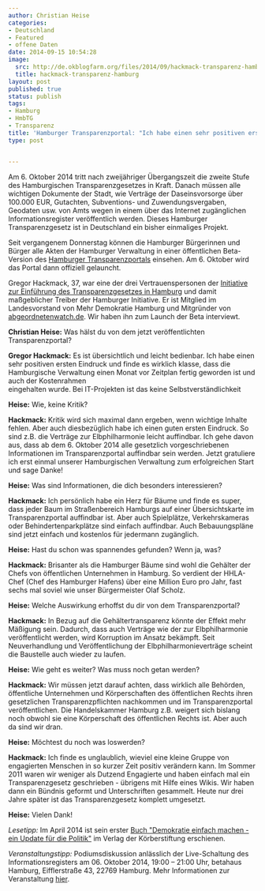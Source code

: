 ```yaml
---
author: Christian Heise
categories:
- Deutschland
- Featured
- offene Daten
date: 2014-09-15 10:54:28
image:
  src: http://de.okblogfarm.org/files/2014/09/hackmack-transparenz-hamburg.png
  title: hackmack-transparenz-hamburg
layout: post
published: true
status: publish
tags:
- Hamburg
- HmbTG
- Transparenz
title: 'Hamburger Transparenzportal: "Ich habe einen sehr positiven ersten Eindruck"'
type: post


---
```


Am 6. Oktober 2014 tritt nach zweijähriger Übergangszeit die zweite Stufe des Hamburgischen Transparenzgesetzes in Kraft. Danach müssen alle wichtigen Dokumente der Stadt, wie Verträge der Daseinsvorsorge über 100.000 EUR, Gutachten, Subventions- und Zuwendungsvergaben, Geodaten usw. von Amts wegen in einem über das Internet zugänglichen Informationsregister veröffentlich werden. Dieses Hamburger Transparenzgesetz ist in Deutschland ein bisher einmaliges Projekt.

Seit vergangenem Donnerstag können die Hamburger Bürgerinnen und Bürger alle Akten der Hamburger Verwaltung in einer öffentlichen Beta-Version des [Hamburger Transparenzportals](http://transparenz.hamburg.de) einsehen. Am 6. Oktober wird das Portal dann offiziell gelauncht.

Gregor Hackmack, 37, war eine der drei Vertrauenspersonen der [Initiative zur Einführung des Transparenzgesetzes in Hamburg](http://www.transparenzgesetz.de/) und damit maßgeblicher Treiber der Hamburger Initiative. Er ist Mitglied im Landesvorstand von Mehr Demokratie Hamburg und Mitgründer von [abgeordnetenwatch.de](http://abgeordnetenwatch.de). Wir haben ihn zum Launch der Beta interviewt.

**Christian Heise:** Was hälst du von dem jetzt veröffentlichten Transparenzportal?

**Gregor Hackmack:** Es ist übersichtlich und leicht bedienbar. Ich habe einen sehr positiven ersten Eindruck und finde es wirklich klasse, dass die Hamburgische Verwaltung einen Monat vor Zeitplan fertig geworden ist und auch der Kostenrahmen  
eingehalten wurde. Bei IT-Projekten ist das keine Selbstverständlichkeit

**Heise:** Wie, keine Kritik?

**Hackmack:** Kritik wird sich maximal dann ergeben, wenn wichtige Inhalte fehlen. Aber auch diesbezüglich habe ich einen guten ersten Eindruck. So sind z.B. die Verträge zur Elbphilharmonie leicht auffindbar. Ich gehe davon aus, dass ab dem 6. Oktober 2014 alle gesetzlich vorgeschriebenen Informationen im Transparenzportal auffindbar sein werden. Jetzt gratuliere ich erst einmal unserer Hamburgischen Verwaltung zum erfolgreichen Start und sage Danke!

**Heise:** Was sind Informationen, die dich besonders interessieren?

**Hackmack:** Ich persönlich habe ein Herz für Bäume und finde es super, dass jeder Baum im Straßenbereich Hamburgs auf einer Übersichtskarte im Transparenzportal auffindbar ist. Aber auch Spielplätze, Verkehrskameras oder Behindertenparkplätze sind einfach auffindbar. Auch Bebauungspläne sind jetzt einfach und kostenlos für jedermann zugänglich.

**Heise:** Hast du schon was spannendes gefunden? Wenn ja, was?

**Hackmack:** Brisanter als die Hamburger Bäume sind wohl die Gehälter der Chefs von öffentlichen Unternehmen in Hamburg. So verdient der HHLA-Chef (Chef des Hamburger Hafens) über eine Million Euro pro Jahr, fast sechs mal soviel wie unser Bürgermeister Olaf Scholz.

**Heise:** Welche Auswirkung erhoffst du dir von dem Transparenzportal?

**Hackmack:** In Bezug auf die Gehältertransparenz könnte der Effekt mehr Mäßigung sein. Dadurch, dass auch Verträge wie der zur Elbphilharmonie veröffentlicht werden, wird Korruption im Ansatz bekämpft. Seit Neuverhandlung und Veröffentlichung der Elbphilharmonieverträge scheint die Baustelle auch wieder zu laufen.

**Heise:** Wie geht es weiter? Was muss noch getan werden?

**Hackmack:** Wir müssen jetzt darauf achten, dass wirklich alle Behörden, öffentliche Unternehmen und Körperschaften des öffentlichen Rechts ihren gesetzlichen Transparenzpflichten nachkommen und im Transparenzportal veröffentlichen. Die Handelskammer Hamburg z.B. weigert sich bislang noch obwohl sie eine Körperschaft des öffentlichen Rechts ist. Aber auch da sind wir dran.

**Heise:** Möchtest du noch was loswerden?

**Hackmack:** Ich finde es unglaublich, wieviel eine kleine Gruppe von engagierten Menschen in so kurzer Zeit positiv verändern kann. Im Sommer 2011 waren wir weniger als Dutzend Engagierte und haben einfach mal ein Transparenzgesetz geschrieben - übrigens mit Hilfe eines Wikis. Wir haben dann ein Bündnis geformt und Unterschriften gesammelt. Heute nur drei Jahre später ist das Transparenzgesetz komplett umgesetzt.

**Heise:** Vielen Dank!

_Lesetipp:_ Im April 2014 ist sein erster [Buch "Demokratie einfach machen - ein Update für die Politik"](http://www.amazon.de/Demokratie-einfach-machen-Update-Politik/dp/3896841580/) im Verlag der Körberstiftung erschienen.

_Veranstaltungstipp:_ Podiumsdiskussion anlässlich der Live-Schaltung des Informationsregisters am 06. Oktober 2014, 19:00 – 21:00 Uhr, betahaus Hamburg, Eifflerstraße 43, 22769 Hamburg. Mehr Informationen zur Veranstaltung [hier](http://www.transparenzgesetz.de/).